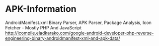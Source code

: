 # APK-Information
AndroidManifest.xml Binary Parser, APK Parser, Package Analysis, Icon Fetcher - Mostly PHP And JavaScript http://icompile.eladkarako.com/google-android-developer-php-reverse-engineering-binary-androidmanifest-xml-and-apk-data/
